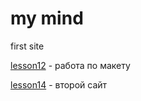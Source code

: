 # my mind
first site

[lesson12](https://volshebnik06.github.io/lesson_12/ "Oh my") - работа по макету

[lesson14](https://Volshebnik06.github.io/lesson-14-site/src/ "Oh my") - второй сайт
